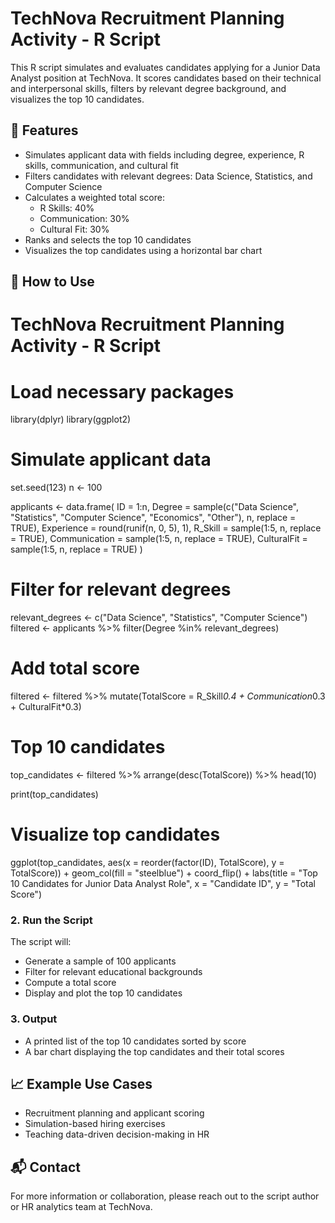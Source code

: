 
# TechNova Recruitment Planning Activity - R Script

This R script simulates and evaluates candidates applying for a Junior Data Analyst position at TechNova. It scores candidates based on their technical and interpersonal skills, filters by relevant degree background, and visualizes the top 10 candidates.

## 📌 Features

- Simulates applicant data with fields including degree, experience, R skills, communication, and cultural fit
- Filters candidates with relevant degrees: Data Science, Statistics, and Computer Science
- Calculates a weighted total score:
  - R Skills: 40%
  - Communication: 30%
  - Cultural Fit: 30%
- Ranks and selects the top 10 candidates
- Visualizes the top candidates using a horizontal bar chart

## 🚀 How to Use


# TechNova Recruitment Planning Activity - R Script

# Load necessary packages
library(dplyr)
library(ggplot2)

# Simulate applicant data
set.seed(123)
n <- 100

applicants <- data.frame(
  ID = 1:n,
  Degree = sample(c("Data Science", "Statistics", "Computer Science", "Economics", "Other"), n, replace = TRUE),
  Experience = round(runif(n, 0, 5), 1),
  R_Skill = sample(1:5, n, replace = TRUE),
  Communication = sample(1:5, n, replace = TRUE),
  CulturalFit = sample(1:5, n, replace = TRUE)
)

# Filter for relevant degrees
relevant_degrees <- c("Data Science", "Statistics", "Computer Science")
filtered <- applicants %>%
  filter(Degree %in% relevant_degrees)

# Add total score
filtered <- filtered %>%
  mutate(TotalScore = R_Skill*0.4 + Communication*0.3 + CulturalFit*0.3)

# Top 10 candidates
top_candidates <- filtered %>%
  arrange(desc(TotalScore)) %>%
  head(10)

print(top_candidates)

# Visualize top candidates
ggplot(top_candidates, aes(x = reorder(factor(ID), TotalScore), y = TotalScore)) +
  geom_col(fill = "steelblue") +
  coord_flip() +
  labs(title = "Top 10 Candidates for Junior Data Analyst Role", x = "Candidate ID", y = "Total Score")

### 2. Run the Script

The script will:
- Generate a sample of 100 applicants
- Filter for relevant educational backgrounds
- Compute a total score
- Display and plot the top 10 candidates

### 3. Output

- A printed list of the top 10 candidates sorted by score
- A bar chart displaying the top candidates and their total scores

## 📈 Example Use Cases

- Recruitment planning and applicant scoring
- Simulation-based hiring exercises
- Teaching data-driven decision-making in HR

## 📬 Contact

For more information or collaboration, please reach out to the script author or HR analytics team at TechNova.
